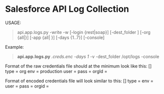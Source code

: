Salesforce API Log Collection
======


USAGE: 
>api.app.logs.py <file> -write -w <file> [-login {rest|soap}]
[-dest_folder <path>] [-org {all|<org name>}] [-app {all| <org name>}] [-days
{1..7}] [-console]

Example:
>**api.app.logs.py** *.creds.enc* *-days 1* -v -dest_folder /opt/logs -console

Format of the raw credentials file should at the minimum look like this:
[<org name>]
type = org
env = production
user = <user name>
pass = <password>
orgId = <some org id>

Format of encoded credentials file will look similar to this:
[<org name>]
type = <b64 encrypted type>
env = <b64 encrypted env>
user = <b64 encrypted username>
pass = <b64 encrypted password>
orgid = <b64 encrypted org id>
